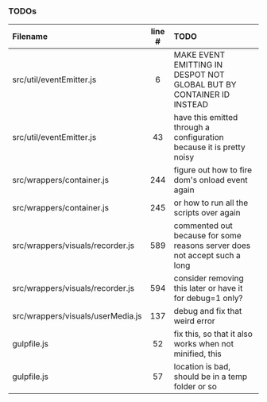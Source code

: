 ### TODOs
| Filename | line # | TODO
|:------|:------:|:------
| src/util/eventEmitter.js | 6 | MAKE EVENT EMITTING IN DESPOT NOT GLOBAL BUT BY CONTAINER ID INSTEAD
| src/util/eventEmitter.js | 43 | have this emitted through a configuration because it is pretty noisy
| src/wrappers/container.js | 244 | figure out how to fire dom's onload event again
| src/wrappers/container.js | 245 | or how to run all the scripts over again
| src/wrappers/visuals/recorder.js | 589 | commented out because for some reasons server does not accept such a long
| src/wrappers/visuals/recorder.js | 594 | consider removing this later or have it for debug=1 only?
| src/wrappers/visuals/userMedia.js | 137 | debug and fix that weird error
| gulpfile.js | 52 | fix this, so that it also works when not minified, this
| gulpfile.js | 57 | location is bad, should be in a temp folder or so
